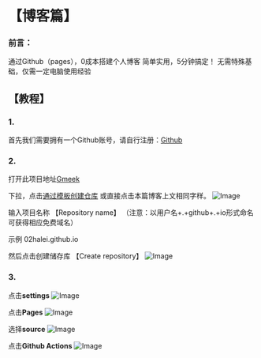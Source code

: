 # 【博客篇】
### 前言：
通过Github（pages），0成本搭建个人博客
简单实用，5分钟搞定！
无需特殊基础，仅需一定电脑使用经验
## 【教程】
### 1.
首先我们需要拥有一个Github账号，请自行注册：[Github](http://github.com)

### 2.
打开此项目地址[Gmeek](https://github.com/Meekdai/Gmeek)

下拉，点击[通过模板创建仓库](https://github.com/new?template_name=Gmeek-template&template_owner=Meekdai)
或直接点击本篇博客上文相同字样。
![Image](https://github.com/user-attachments/assets/903b755b-5bb7-43ab-ad77-73a5ab03c250)

输入项目名称 【Repository name】
（注意：以用户名+.+github+.+io形式命名可获得相应免费域名）

示例  02halei.github.io

然后点击创建储存库 【Create repository】
![Image](https://github.com/user-attachments/assets/5a984a98-b933-4e49-9bf4-b05793d44634)

### 3.
点击**settings**
![Image](https://github.com/user-attachments/assets/bb2b13bb-fe67-4bc6-aca3-b34d56639194)

点击**Pages**
![Image](https://github.com/user-attachments/assets/62322ddd-5c2f-4fc3-8e80-b600a031cf99)

选择**source**
![Image](https://github.com/user-attachments/assets/89d376ff-df94-45cd-a97d-f1bb9cc7a7da)

点击**Github Actions**
![Image](https://github.com/user-attachments/assets/3c9e695f-b76c-432c-9d44-791605438775)
